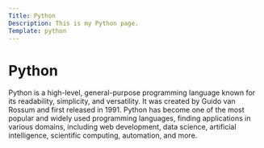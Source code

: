 ```yaml
---
Title: Python
Description: This is my Python page.
Template: python
---
```


<h1>
Python
</h1>

<p>
Python is a high-level, general-purpose programming language known for its readability, simplicity, and versatility. It was created by Guido van Rossum and first released in 1991. Python has become one of the most popular and widely used programming languages, finding applications in various domains, including web development, data science, artificial intelligence, scientific computing, automation, and more.
</p>